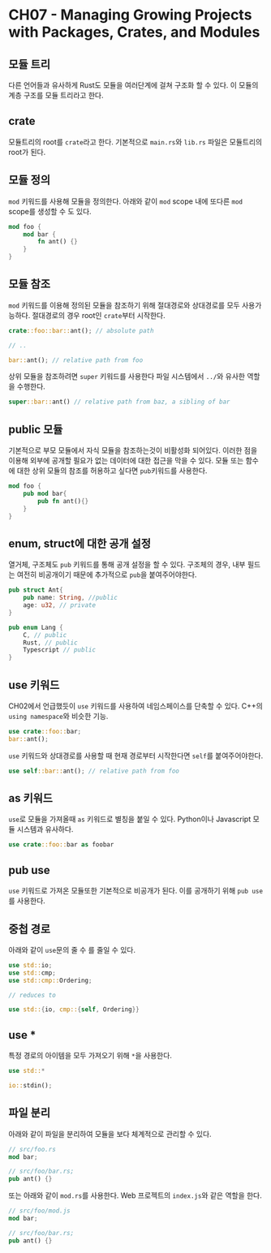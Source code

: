 # CH07 - Managing Growing Projects with Packages, Crates, and Modules

## 모듈 트리

다른 언어들과 유사하게 Rust도 모듈을 여러단계에 걸쳐 구조화 할 수 있다. 이 모듈의 계층 구조를 모듈 트리라고 한다.

## crate

모듈트리의 root를 `crate`라고 한다. 기본적으로 `main.rs`와 `lib.rs` 파일은 모듈트리의 root가 된다.

## 모듈 정의

`mod` 키워드를 사용해 모듈을 정의한다. 아래와 같이 `mod` scope 내에 또다른 `mod` scope를 생성할 수 도 있다.

```Rust
mod foo {
    mod bar {
        fn ant() {}
    }
}
```

## 모듈 참조

`mod` 키워드를 이용해 정의된 모듈을 참조하기 위해 절대경로와 상대경로를 모두 사용가능하다. 절대경로의 경우 root인 `crate`부터 시작한다.

```Rust
crate::foo::bar::ant(); // absolute path

// ..

bar::ant(); // relative path from foo

```

상위 모듈을 참조하려면 `super` 키워드를 사용한다 파일 시스템에서 `../`와 유사한 역할을 수행한다.

```Rust
super::bar::ant() // relative path from baz, a sibling of bar
```

## public 모듈

기본적으로 부모 모듈에서 자식 모듈을 참조하는것이 비활성화 되어있다. 이러한 점을 이용해 외부에 공개할 필요가 없는 데이터에 대한 접근을 막을 수 있다.
모듈 또는 함수에 대한 상위 모듈의 참조를 허용하고 싶다면 `pub`키워드를 사용한다.

```Rust
mod foo {
    pub mod bar{
        pub fn ant(){}
    }
}
```

## enum, struct에 대한 공개 설정

열거체, 구조체도 `pub` 키워드를 통해 공개 설정을 할 수 있다. 구조체의 경우, 내부 필드는 여전히 비공개이기 때문에 추가적으로 `pub`을 붙여주어야한다.

```Rust
pub struct Ant{
    pub name: String, //public
    age: u32, // private
}

pub enum Lang {
    C, // public
    Rust, // public
    Typescript // public
}
```

## use 키워드

CH02에서 언급했듯이 `use` 키워드를 사용하여 네임스페이스를 단축할 수 있다. C++의 `using namespace`와 비슷한 기능.

```Rust
use crate::foo::bar;
bar::ant();
```

`use` 키워드와 상대경로를 사용할 때 현재 경로부터 시작한다면 `self`를 붙여주어야한다.

```Rust
use self::bar::ant(); // relative path from foo
```

## as 키워드

`use`로 모듈을 가져올때 `as` 키워드로 별칭을 붙일 수 있다. Python이나 Javascript 모듈 시스템과 유사하다.

```Rust
use crate::foo::bar as foobar
```

## pub use

`use` 키워드로 가져온 모듈또한 기본적으로 비공개가 된다. 이를 공개하기 위해 `pub use`를 사용한다.

## 중첩 경로

아래와 같이 `use`문의 줄 수 를 줄일 수 있다.

```Rust
use std::io;
use std::cmp;
use std::cmp::Ordering;

// reduces to

use std::{io, cmp::{self, Ordering}}
```

## use \*

특정 경로의 아이템을 모두 가져오기 위해 `*`을 사용한다.

```Rust
use std::*

io::stdin();
```

## 파일 분리

아래와 같이 파일을 분리하여 모듈을 보다 체계적으로 관리할 수 있다.

```Rust
// src/foo.rs
mod bar;
```

```Rust
// src/foo/bar.rs;
pub ant() {}
```

또는 아래와 같이 `mod.rs`를 사용한다. Web 프로젝트의 `index.js`와 같은 역할을 한다.

```Rust
// src/foo/mod.js
mod bar;
```

```Rust
// src/foo/bar.rs;
pub ant() {}
```
